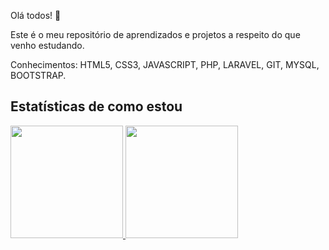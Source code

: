 Olá todos! 👋

Este é o meu repositório de aprendizados e projetos a respeito do que venho estudando.

Conhecimentos: HTML5, CSS3, JAVASCRIPT, PHP, LARAVEL, GIT, MYSQL, BOOTSTRAP.
 
 ## Estatísticas de como estou ##
 
 <div>
<a href="https://github.com/devwsilveirasouza">
 <img height="180em" src="https://github-readme-stats.vercel.app/api/top-langs/?username=devwsilveirasouza&layout=compact&langs_count=7&theme=dracula"/>
<img height="180em" src="https://github-readme-stats.vercel.app/api?username=devwsilveirasouza&show_icons=true&theme=dracula&include_all_commits=true&count_private=true"/>
</div>
 
